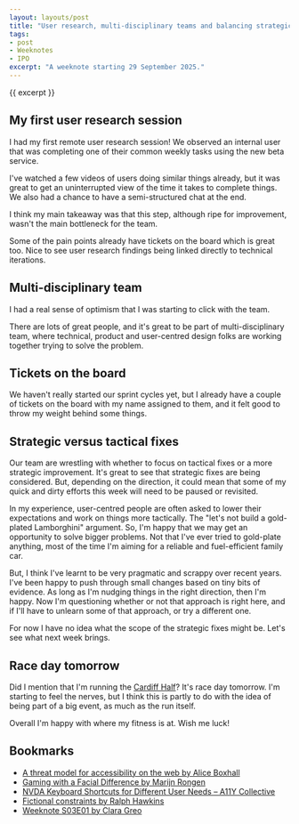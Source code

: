```yaml
---
layout: layouts/post
title: "User research, multi-disciplinary teams and balancing strategic versus tactical fixes"
tags:
- post
- Weeknotes
- IPO
excerpt: "A weeknote starting 29 September 2025."
--- 
```


{{ excerpt }}

## My first user research session

I had my first remote user research session! We observed an internal user that was completing one of their common weekly tasks using the new beta service.

I've watched a few videos of users doing similar things already, but it was great to get an uninterrupted view of the time it takes to complete things. We also had a chance to have a semi-structured chat at the end.

I think my main takeaway was that this step, although ripe for improvement, wasn't the main bottleneck for the team.

Some of the pain points already have tickets on the board which is great too. Nice to see user research findings being linked directly to technical iterations.

## Multi-disciplinary team

I had a real sense of optimism that I was starting to click with the team.

There are lots of great people, and it's great to be part of multi-disciplinary team, where technical, product and user-centred design folks are working together trying to solve the problem.

## Tickets on the board

We haven't really started our sprint cycles yet, but I already have a couple of tickets on the board with my name assigned to them, and it felt good to throw my weight behind some things.

## Strategic versus tactical fixes

Our team are wrestling with whether to focus on tactical fixes or a more strategic improvement. It's great to see that strategic fixes are being considered. But, depending on the direction, it could mean that some of my quick and dirty efforts this week will need to be paused or revisited.

In my experience, user-centred people are often asked to lower their expectations and work on things more tactically. The "let's not build a gold-plated Lamborghini" argument. So, I'm happy that we may get an opportunity to solve bigger problems. Not that I've ever tried to gold-plate anything, most of the time I'm aiming for a reliable and fuel-efficient family car.

But, I think I've learnt to be very pragmatic and scrappy over recent years. I've been happy to push through small changes based on tiny bits of evidence. As long as I'm nudging things in the right direction, then I'm happy. Now I'm questioning whether or not that approach is right here, and if I'll have to unlearn some of that approach, or try a different one.

For now I have no idea what the scope of the strategic fixes might be. Let's see what next week brings.

## Race day tomorrow

Did I mention that I'm running the [Cardiff Half](https://cardiffhalf25.enthuse.com/pf/benjy-stanton)? It's race day tomorrow. I'm starting to feel the nerves, but I think this is partly to do with the idea of being part of a big event, as much as the run itself.

Overall I'm happy with where my fitness is at. Wish me luck!

## Bookmarks

- [A threat model for accessibility on the web by Alice Boxhall](https://alice.boxhall.au/articles/a-threat-model-for-accessibility-on-the-web/)
- [Gaming with a Facial Difference by Marijn Rongen](https://caniplaythat.com/2021/09/30/gaming-with-a-facial-difference/)
- [NVDA Keyboard Shortcuts for Different User Needs – A11Y Collective](https://www.a11y-collective.com/blog/nvda-keyboard-shortcuts/)
- [Fictional constraints by Ralph Hawkins](https://ralphhawkins.co.uk/posts/weeknotes/2025-09-28-fictional-constraints/)
- [Weeknote S03E01 by Clara Greo](https://claragreo.com/posts/weeknote-s03e01/)

